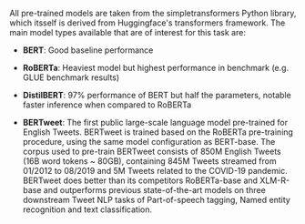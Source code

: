 All pre-trained models are taken from the simpletransformers Python library, which itsself is derived from Huggingface's transformers framework.
The main model types available that are of interest for this task are:

- **BERT**: Good baseline performance

- **RoBERTa**: Heaviest model but highest performance in benchmark (e.g. GLUE benchmark results)

- **DistilBERT**: 97% performance of BERT but half the parameters, notable faster inference when compared to RoBERTa

- **BERTweet**: The first public large-scale language model pre-trained for English Tweets. BERTweet is trained based on the RoBERTa pre-training procedure, using the same model configuration as BERT-base.
The corpus used to pre-train BERTweet consists of 850M English Tweets (16B word tokens ~ 80GB), containing 845M Tweets streamed from 01/2012 to 08/2019 and 5M Tweets related to the COVID-19 pandemic.
BERTweet does better than its competitors RoBERTa-base and XLM-R-base and outperforms previous state-of-the-art models on three downstream Tweet NLP tasks of Part-of-speech tagging, Named entity recognition and text classification.